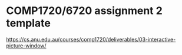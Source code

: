 # COMP1720/6720 assignment 2 template

<https://cs.anu.edu.au/courses/comp1720/deliverables/03-interactive-picture-window/>
